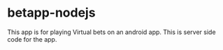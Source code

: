 # betapp-nodejs

This app is for playing Virtual bets on an android app. This is server side code for the app.

